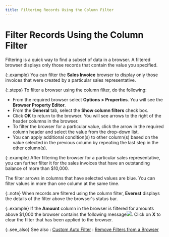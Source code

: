```yaml
---
title: Filtering Records Using the Column Filter
---
```


# Filter Records Using the Column Filter


Filtering is a quick way to find a subset of data in a browser. A filtered  browser displays only those records that contain the value you specified.


{:.example}
You can filter the **Sales 
 Invoice** browser to display only those invoices that were created  by a particular sales representative.


{:.steps}
To filter a browser using the column filter,  do the following:

- From the required  browser select **Options &gt; Properties**.  You will see the **Browser Property Editor**.
- From the **General** tab, select the **Show 
 column filters** check box.
- Click **OK** to return to the browser. You will  see arrows to the right of the header columns in the browser.
- To filter the  browser for a particular value, click the arrow in the required column  header and select the value from the drop-down list.
- You can apply  additional condition(s)  to other column(s)  based on the value selected in the previous column by repeating the last  step in the other column(s).



{:.example}
After  filtering the browser for a particular sales representative, you can further  filter it for the sales invoices that have an outstanding balance of more  than $10,000.


The filter arrows in columns that have selected values are blue. You  can filter values in more than one column at the same time.


{:.note}
When records are filtered using the column  filter, **Everest** displays the details  of the filter above the browser's status bar.


{:.example}
If the **Amount**  column in the browser is filtered for amounts above $1,000 the browser  contains the following message![]({{site.wwe_baseurl}}/img/wwe_column_filter_message.gif). Click on **X**  to clear the filter that has been applied to the browser.


{:.see_also}
See also
: [Custom Auto Filter]({{site.wwe_baseurl}}/everest-client/ui/browsers/options/filter/column-filter/custom_auto_filter.html)
: [Remove  Filters from a Browser]({{site.wwe_baseurl}}/misc/remove_filters_from_a_browser.html)
